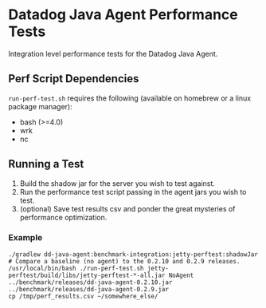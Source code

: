 # Datadog Java Agent Performance Tests
Integration level performance tests for the Datadog Java Agent.

## Perf Script Dependencies

`run-perf-test.sh` requires the following (available on homebrew or a linux package manager):

* bash (>=4.0)
* wrk
* nc

## Running a Test
1. Build the shadow jar for the server you wish to test against.
2. Run the performance test script passing in the agent jars you wish to test.
3. (optional) Save test results csv and ponder the great mysteries of performance optimization.

### Example
```
./gradlew dd-java-agent:benchmark-integration:jetty-perftest:shadowJar
# Compare a baseline (no agent) to the 0.2.10 and 0.2.9 releases.
/usr/local/bin/bash ./run-perf-test.sh jetty-perftest/build/libs/jetty-perftest-*-all.jar NoAgent ../benchmark/releases/dd-java-agent-0.2.10.jar ../benchmark/releases/dd-java-agent-0.2.9.jar
cp /tmp/perf_results.csv ~/somewhere_else/
```
